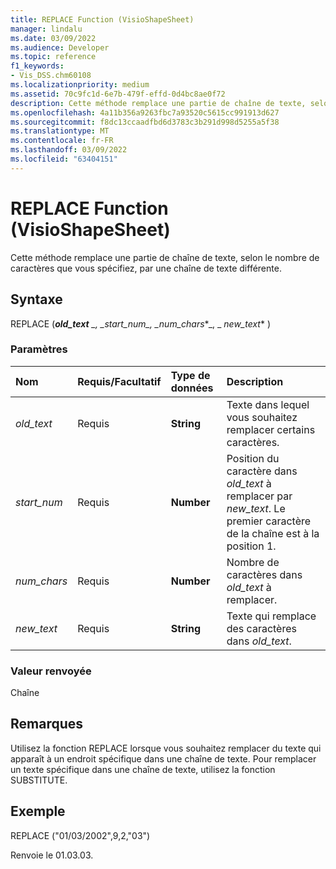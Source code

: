 ```yaml
---
title: REPLACE Function (VisioShapeSheet)
manager: lindalu
ms.date: 03/09/2022
ms.audience: Developer
ms.topic: reference
f1_keywords:
- Vis_DSS.chm60108
ms.localizationpriority: medium
ms.assetid: 70c9fc1d-6e7b-479f-effd-0d4bc8ae0f72
description: Cette méthode remplace une partie de chaîne de texte, selon le nombre de caractères que vous spécifiez, par une chaîne de texte différente.
ms.openlocfilehash: 4a11b356a9263fbc7a93520c5615cc991913d627
ms.sourcegitcommit: f8dc13ccaadfbd6d3783c3b291d998d5255a5f38
ms.translationtype: MT
ms.contentlocale: fr-FR
ms.lasthandoff: 03/09/2022
ms.locfileid: "63404151"
---
```

# <a name="replace-function-visioshapesheet"></a>REPLACE Function (VisioShapeSheet)

Cette méthode remplace une partie de chaîne de texte, selon le nombre de caractères que vous spécifiez, par une chaîne de texte différente.
  
## <a name="syntax"></a>Syntaxe

REPLACE (***old_text** _, _*_start_num_*_, _*_num_chars_*_, _ *_new_text_** )
  
### <a name="parameters"></a>Paramètres

|**Nom**|**Requis/Facultatif**|**Type de données**|**Description**|
|:-----|:-----|:-----|:-----|
| *old_text* <br/> |Requis  <br/> |**String** <br/> |Texte dans lequel vous souhaitez remplacer certains caractères. |
| *start_num* <br/> |Requis  <br/> |**Number** <br/> |Position du caractère dans *old_text* à remplacer par *new_text*. Le premier caractère de la chaîne est à la position 1. |
| *num_chars* <br/> |Requis  <br/> |**Number** <br/> |Nombre de caractères dans *old_text* à remplacer.  <br/> |
| *new_text* <br/> |Requis  <br/> |**String** <br/> |Texte qui remplace des caractères dans *old_text*. |

### <a name="return-value"></a>Valeur renvoyée

Chaîne
  
## <a name="remarks"></a>Remarques

Utilisez la fonction REPLACE lorsque vous souhaitez remplacer du texte qui apparaît à un endroit spécifique dans une chaîne de texte. Pour remplacer un texte spécifique dans une chaîne de texte, utilisez la fonction SUBSTITUTE.
  
## <a name="example"></a>Exemple

REPLACE ("01/03/2002",9,2,"03")
  
Renvoie le 01.03.03.
  